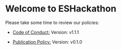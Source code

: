 # Welcome to ESHackathon


Please take some time to review our policies:

- [Code of
  Conduct:](https://www.eshackathon.org/policies/ESH_policies/Code_of_conduct.html)
  Version: v1.1.1

- [Publication
  Policy:](https://www.eshackathon.org/policies/ESH_policies/ESH_Publications_Policy.html)
  Version: v0.1.0
